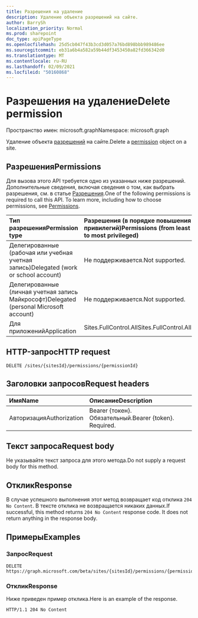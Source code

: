 ```yaml
---
title: Разрешения на удаление
description: Удаление объекта разрешений на сайте.
author: BarrySh
localization_priority: Normal
ms.prod: sharepoint
doc_type: apiPageType
ms.openlocfilehash: 25d5cb047f43b3cd3d057a76bd898bbb989486ee
ms.sourcegitcommit: eb31a6b4a582a59b44df3453450a82fd366342d0
ms.translationtype: MT
ms.contentlocale: ru-RU
ms.lasthandoff: 02/09/2021
ms.locfileid: "50160868"
---
```

# <a name="delete-permission"></a><span data-ttu-id="eff66-103">Разрешения на удаление</span><span class="sxs-lookup"><span data-stu-id="eff66-103">Delete permission</span></span>
<span data-ttu-id="eff66-104">Пространство имен: microsoft.graph</span><span class="sxs-lookup"><span data-stu-id="eff66-104">Namespace: microsoft.graph</span></span>

<span data-ttu-id="eff66-105">Удаление объекта [разрешений](../resources/permission.md) на сайте.</span><span class="sxs-lookup"><span data-stu-id="eff66-105">Delete a [permission](../resources/permission.md) object on a site.</span></span>

## <a name="permissions"></a><span data-ttu-id="eff66-106">Разрешения</span><span class="sxs-lookup"><span data-stu-id="eff66-106">Permissions</span></span>
<span data-ttu-id="eff66-p101">Для вызова этого API требуется одно из указанных ниже разрешений. Дополнительные сведения, включая сведения о том, как выбрать разрешения, см. в статье [Разрешения](/graph/permissions-reference).</span><span class="sxs-lookup"><span data-stu-id="eff66-p101">One of the following permissions is required to call this API. To learn more, including how to choose permissions, see [Permissions](/graph/permissions-reference).</span></span>

|<span data-ttu-id="eff66-109">Тип разрешения</span><span class="sxs-lookup"><span data-stu-id="eff66-109">Permission type</span></span>                        | <span data-ttu-id="eff66-110">Разрешения (в порядке повышения привилегий)</span><span class="sxs-lookup"><span data-stu-id="eff66-110">Permissions (from least to most privileged)</span></span>
|:--------------------------------------|:-------------------------------------
|<span data-ttu-id="eff66-111">Делегированные (рабочая или учебная учетная запись)</span><span class="sxs-lookup"><span data-stu-id="eff66-111">Delegated (work or school account)</span></span>     | <span data-ttu-id="eff66-112">Не поддерживается.</span><span class="sxs-lookup"><span data-stu-id="eff66-112">Not supported.</span></span>
|<span data-ttu-id="eff66-113">Делегированные (личная учетная запись Майкрософт)</span><span class="sxs-lookup"><span data-stu-id="eff66-113">Delegated (personal Microsoft account)</span></span> | <span data-ttu-id="eff66-114">Не поддерживается.</span><span class="sxs-lookup"><span data-stu-id="eff66-114">Not supported.</span></span>
|<span data-ttu-id="eff66-115">Для приложений</span><span class="sxs-lookup"><span data-stu-id="eff66-115">Application</span></span>                            | <span data-ttu-id="eff66-116">Sites.FullControl.All</span><span class="sxs-lookup"><span data-stu-id="eff66-116">Sites.FullControl.All</span></span>

## <a name="http-request"></a><span data-ttu-id="eff66-117">HTTP-запрос</span><span class="sxs-lookup"><span data-stu-id="eff66-117">HTTP request</span></span>

<!-- {
  "blockType": "ignored"
}
-->
``` http
DELETE /sites/{sitesId}/permissions/{permissionId}
```

## <a name="request-headers"></a><span data-ttu-id="eff66-118">Заголовки запросов</span><span class="sxs-lookup"><span data-stu-id="eff66-118">Request headers</span></span>
|<span data-ttu-id="eff66-119">Имя</span><span class="sxs-lookup"><span data-stu-id="eff66-119">Name</span></span>|<span data-ttu-id="eff66-120">Описание</span><span class="sxs-lookup"><span data-stu-id="eff66-120">Description</span></span>|
|:---|:---|
|<span data-ttu-id="eff66-121">Авторизация</span><span class="sxs-lookup"><span data-stu-id="eff66-121">Authorization</span></span>|<span data-ttu-id="eff66-p102">Bearer {токен}. Обязательный.</span><span class="sxs-lookup"><span data-stu-id="eff66-p102">Bearer {token}. Required.</span></span>|

## <a name="request-body"></a><span data-ttu-id="eff66-124">Текст запроса</span><span class="sxs-lookup"><span data-stu-id="eff66-124">Request body</span></span>
<span data-ttu-id="eff66-125">Не указывайте текст запроса для этого метода.</span><span class="sxs-lookup"><span data-stu-id="eff66-125">Do not supply a request body for this method.</span></span>

## <a name="response"></a><span data-ttu-id="eff66-126">Отклик</span><span class="sxs-lookup"><span data-stu-id="eff66-126">Response</span></span>

<span data-ttu-id="eff66-p103">В случае успешного выполнения этот метод возвращает код отклика `204 No Content`. В тексте отклика не возвращается никаких данных.</span><span class="sxs-lookup"><span data-stu-id="eff66-p103">If successful, this method returns `204 No Content` response code. It does not return anything in the response body.</span></span>

## <a name="examples"></a><span data-ttu-id="eff66-129">Примеры</span><span class="sxs-lookup"><span data-stu-id="eff66-129">Examples</span></span>

### <a name="request"></a><span data-ttu-id="eff66-130">Запрос</span><span class="sxs-lookup"><span data-stu-id="eff66-130">Request</span></span>
<!-- {
  "blockType": "request",
  "name": "delete_permission"
}
-->
``` http
DELETE https://graph.microsoft.com/beta/sites/{sitesId}/permissions/{permissionId}
```


### <a name="response"></a><span data-ttu-id="eff66-131">Отклик</span><span class="sxs-lookup"><span data-stu-id="eff66-131">Response</span></span>
<span data-ttu-id="eff66-132">Ниже приведен пример отклика.</span><span class="sxs-lookup"><span data-stu-id="eff66-132">Here is an example of the response.</span></span> 
<!-- {
  "blockType": "response",
  "truncated": true
} -->

```http
HTTP/1.1 204 No Content
```

<!-- {
  "type": "#page.annotation",
  "section": "documentation",
  "tocPath": "Sites/Permissions/Delete site permission"
} -->
